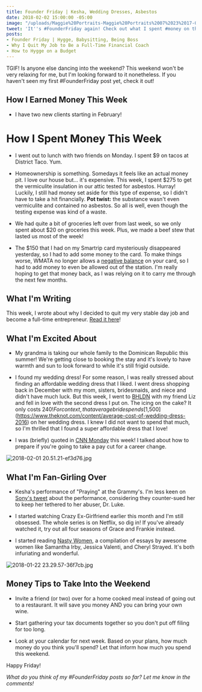 ```yaml
---
title: Founder Friday | Kesha, Wedding Dresses, Asbestos
date: 2018-02-02 15:00:00 -05:00
image: "/uploads/Maggie%20Portraits-Maggie%20Portraits%2007%2023%2017-0023.jpg"
tweet: 'It''s #FounderFriday again! Check out what I spent #money on this week. '
posts:
- Founder Friday | Hygge, Babysitting, Being Boss
- Why I Quit My Job to Be a Full-Time Financial Coach
- How to Hygge on a Budget
---
```


TGIF! Is anyone else dancing into the weekend? This weekend won't be very relaxing for me, but I'm looking forward to it nonetheless. If you haven't seen my first #FounderFriday post yet, check it out! 

## How I Earned Money This Week

* I have two new clients starting in February!

# How I Spent Money This Week

* I went out to lunch with two friends on Monday. I spent $9 on tacos at District Taco. Yum.

* Homeownership is something. Somedays it feels like an actual money pit. I love our house but... it's expensive. This week, I spent $275 to get the vermiculite insulation in our attic tested for asbestos. Hurray! Luckily, I still had money set aside for this type of expense, so I didn't have to take a hit financially. **Pot twist:** the substance wasn't even vermiculite and contained no asbestos. So all is well, even though the testing expense was kind of a waste.

* We had quite a bit of groceries left over from last week, so we only spent about $20 on groceries this week. Plus, we made a beef stew that lasted us most of the week!

* The $150 that I had on my Smartrip card mysteriously disappeared yesterday, so I had to add some money to the card. To make things worse, WMATA no longer allows a [negative balance](https://www.washingtonpost.com/news/dr-gridlock/wp/2017/11/24/amid-fare-crackdown-metro-to-do-away-with-negative-balances-on-smartrip-cards/) on your card, so I had to add money to even be allowed out of the station. I'm really hoping to get that money back, as I was relying on it to carry me through the next few months.

## What I'm Writing

This week, I wrote about why I decided to quit my very stable day job and become a full-time entrepreneur. [Read it here](https://www.maggiegermano.com/blog/why-i-quit-my-day-job/)!

## What I'm Excited About

* My grandma is taking our whole family to the Dominican Republic this summer! We're getting close to booking the stay and it's lovely to have warmth and sun to look forward to while it's still frigid outside.

* I found my wedding dress! For some reason, I was really stressed about finding an affordable wedding dress that I liked. I went dress shopping back in December with my mom, sisters, bridesmaids, and niece and didn't have much luck. But this week, I went to [BHLDN](https://www.bhldn.com/) with my friend Liz and fell in love with the second dress I put on. The icing on the cake? It only costs $240! For context, that average bride spends [$1,500](https://www.theknot.com/content/average-cost-of-wedding-dress-2016) on her wedding dress. I knew I did not want to spend that much, so I'm thrilled that I found a super affordable dress that I love!

* I was (briefly) quoted in [CNN Monday](http://money.cnn.com/2018/02/01/pf/new-career-budget-lower-paycheck/index.html) this week! I talked about how to prepare if you're going to take a pay cut for a career change.

![2018-02-01 20.51.21-ef3d76.jpg](/uploads/2018-02-01%2020.51.21-ef3d76.jpg)

## What I'm Fan-Girling Over

* Kesha's performance of "Praying" at the Grammy's. I'm less keen on [Sony's tweet](https://www.spin.com/2018/01/grammys-2018-kesha-dr-luke-sony-music-tweet/) about the performance, considering they counter-sued her to keep her tethered to her abuser, Dr. Luke.

* I started watching Crazy Ex-Girlfriend earlier this month and I'm still obsessed. The whole series is on Netflix, so dig in! If you've already watched it, try out all four seasons of Grace and Frankie instead.

* I started reading [Nasty Women](https://www.amazon.com/Nasty-Women-Feminism-Resistance-Revolution/dp/1250155509), a compilation of essays by awesome women like Samantha Irby, Jessica Valenti, and Cheryl Strayed. It's both infuriating and wonderful.

![2018-01-22 23.29.57-36f7cb.jpg](/uploads/2018-01-22%2023.29.57-36f7cb.jpg)

## Money Tips to Take Into the Weekend

* Invite a friend (or two) over for a home cooked meal instead of going out to a restaurant. It will save you money AND you can bring your own wine.

* Start gathering your tax documents together so you don't put off filing for too long.

* Look at your calendar for next week. Based on your plans, how much money do you think you'll spend? Let that inform how much you spend this weekend. 

Happy Friday!

*What do you think of my #FounderFriday posts so far? Let me know in the comments!*